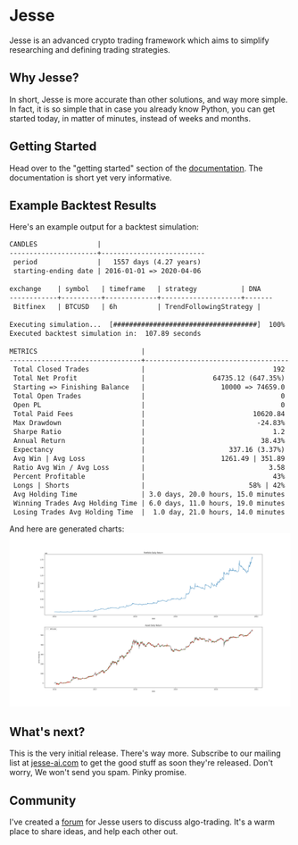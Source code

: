 # Jesse

Jesse is an advanced crypto trading framework which aims to simplify researching and defining trading strategies.

## Why Jesse?
In short, Jesse is more accurate than other solutions, and way more simple. 
In fact, it is so simple that in case you already know Python, you can get started today, in matter of minutes, instead of weeks and months.

## Getting Started
Head over to the "getting started" section of the [documentation](https://docs.jesse-ai.com/docs/getting-started). The 
documentation is short yet very informative. 

## Example Backtest Results
Here's an example output for a backtest simulation:
```
CANDLES               |
----------------------+--------------------------
 period               |   1557 days (4.27 years)
 starting-ending date | 2016-01-01 => 2020-04-06

exchange    | symbol   | timeframe   | strategy           | DNA
------------+----------+-------------+--------------------+-------
 Bitfinex   | BTCUSD   | 6h          | TrendFollowingStrategy |

Executing simulation...  [####################################]  100%
Executed backtest simulation in:  107.89 seconds

METRICS                          |
---------------------------------+------------------------------------
 Total Closed Trades             |                                192
 Total Net Profit                |                 64735.12 (647.35%)
 Starting => Finishing Balance   |                   10000 => 74659.0
 Total Open Trades               |                                  0
 Open PL                         |                                  0
 Total Paid Fees                 |                           10620.84
 Max Drawdown                    |                            -24.83%
 Sharpe Ratio                    |                                1.2
 Annual Return                   |                             38.43%
 Expectancy                      |                     337.16 (3.37%)
 Avg Win | Avg Loss              |                   1261.49 | 351.89
 Ratio Avg Win / Avg Loss        |                               3.58
 Percent Profitable              |                                43%
 Longs | Shorts                  |                          58% | 42%
 Avg Holding Time                | 3.0 days, 20.0 hours, 15.0 minutes
 Winning Trades Avg Holding Time | 6.0 days, 11.0 hours, 19.0 minutes
 Losing Trades Avg Holding Time  |  1.0 day, 21.0 hours, 14.0 minutes
```

And here are generated charts:
![chart-example](https://raw.githubusercontent.com/jesse-ai/jesse/master/assets/chart-example.png)

## What's next?
This is the very initial release. There's way more. Subscribe to our mailing list at [jesse-ai.com](https://jesse-ai.com) to get the good stuff as soon they're released. Don't worry, We won't send you spam. Pinky promise.

## Community
I've created a [forum](http://forum.jesse-ai.com/) for Jesse users to discuss algo-trading. It's a warm place to share ideas, and help each other out. 
